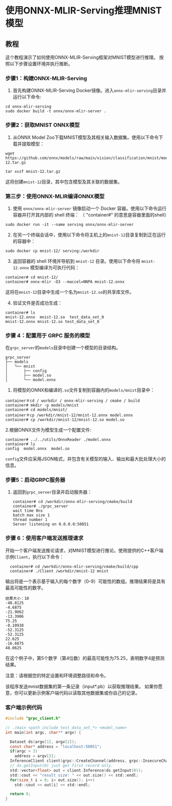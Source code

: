 <meta charset="UTF-8">

# 使用ONNX-MLIR-Serving推理MNIST模型

## 教程

这个教程演示了如何使用ONNX-MLIR-Serving框架对MNIST模型进行推理。
按照以下步骤设置环境并执行推断。

### 步骤1：构建ONNX-MLIR-Serving

1. 首先构建ONNX-MLIR-Serving Docker镜像。进入`onnx-mlir-serving`目录并运行以下命令:

```shell
cd onnx-mlir-serving
sudo docker build -t onnx/onnx-mlir-server .
```

### 步骤2：获取MNIST ONNX模型

1. 从ONNX Model Zoo下载MNIST模型及其相关输入数据集。使用以下命令下载并提取模型：

```shell
wget https://github.com/onnx/models/raw/main/vision/classification/mnist/model/mnist-12.tar.gz

tar xvzf mnist-12.tar.gz

```
这将创建`mnist-12`目录，其中包含模型及其关联的数据集。

### 第三步：使用ONNX-MLIR编译ONNX模型

1. 使用 `onnx/onnx-mlir-server` 镜像启动一个 Docker 容器。使用以下命令运行容器并打开其内部的 shell 终端：
（ "container#" 的意思是容器里面的shell）

```shell
sudo docker run -it --name serving onnx/onnx-mlir-server
```

2. 在另一个终端会话中，使用以下命令将主机上的`mnist-12`目录复制到正在运行的容器中：

```
sudo docker cp mnist-12/ serving:/workdir
```

3. 返回容器的 shell 环境并导航到 `mnist-12` 目录。使用以下命令将 `mnist-12.onnx` 模型编译为可执行代码：

```shell
container# cd mnist-12/
container# onnx-mlir -O3 --maccel=NNPA mnist-12.onnx
```
这将在`mnist-12`目录中生成一个名为`mnist-12.so`的共享库文件。

4. 验证文件是否成功生成：

```shell
container# ls
mnist-12.onnx  mnist-12.so  test_data_set_0
mnist-12.onnx mnist-12.so test_data_set_0
```

### 步骤 4：配置用于 GRPC 服务的模型
在`grpc_server`的`models`目录中创建一个模型的目录结构。

   ```
   grpc_server
   ├── models
   │   └── mnist
   │       ├── config
   │       ├── model.so
   │       └── model.onnx
   ```

1. 将模型的ONNX和编译的`.so`文件复制到容器内的`models/mnist`目录中：

```shell
container＃cd / workdir / onnx-mlir-serving / cmake / build
container# mkdir -p models/mnist
container# cd models/mnist/
container＃cp /workdir/mnist-12/mnist-12.onnx model.onnx
container# cp /workdir/mnist-12/mnist-12.so model.so
```
2.根据ONNX文件为模型生成一个配置文件:

```shell
container# ../../utils/OnnxReader ./model.onnx
container# ls
config  model.onnx  model.so
```

`config`文件应采用JSON格式，并包含有关模型的输入、输出和最大批处理大小的信息。

### 步骤5：启动GRPC服务器

1. 返回到`grpc_server`目录并启动服务器：
   ```shell
   container# cd /workdir/onnx-mlir-serving/cmake/build
   container# ./grpc_server
   wait time 0ns
   batch max size 1
   thread number 1
   Server listening on 0.0.0.0:50051
   ```

### 步骤 6：使用客户端发送推理请求

开始一个客户端发送推论请求，对MNIST模型进行推论。使用提供的C++客户端示例`Client`，执行以下命令：
 ```shell
   container# cd /workdir/onnx-mlir-serving/cmake/build/cpp
   container# ./Client /workdir/mnist-12 mnist
   ```

输出将是一个表示基于输入的每个数字（0-9）可能性的数组。推理结果将是具有最高可能性的数字。

```
结果大小：10
-48.8125
-4.6875
-21.9062
-13.3906
75.25
-8.10938
-52.3125
-52.3125
22.625
-16.6875
48.0625
```
在这个例子中，第5个数字（第4位数）的最高可能性为75.25，表明数字4是预测结果。

注意：请根据您的特定设置和环境调整路径和命令。

该程序发送mnist数据集的第一条记录（input*.pb）以获取推理结果。
如果你愿意，你可以更新示例客户端代码以读取其他数据集或你自己的记录。

### 客户端示例代码

```C
#include "grpc_client.h"

// ./main <path include test_data_set_*> <model_name>
int main(int argc, char** argv) {

  Dataset ds(argv[1], argv[2]);
  const char* address = "localhost:50051";
  if(argc > 3)
    address = argv[3];
  InferenceClient client(grpc::CreateChannel(address, grpc::InsecureChannelCredentials()));
  // ds.getInput(0) just get first record only.
  std::vector<float> out = client.Inference(ds.getInput(0));
  std::cout << "result size: " << out.size() << std::endl;
  for(size_t i = 0; i< out.size(); i++)
    std::cout << out[i] << std::endl;

  return 0;
}
```
